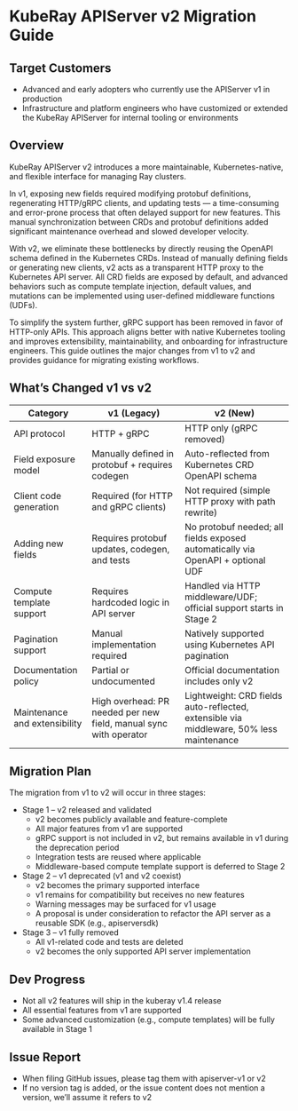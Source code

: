 # KubeRay APIServer v2 Migration Guide

## Target Customers

- Advanced and early adopters who currently use the APIServer v1 in production
- Infrastructure and platform engineers who have customized or extended the KubeRay APIServer for internal tooling or environments

## Overview

KubeRay APIServer v2 introduces a more maintainable, Kubernetes-native, and flexible interface for managing Ray clusters.

In v1, exposing new fields required modifying protobuf definitions, regenerating HTTP/gRPC clients, and updating
tests — a time-consuming and error-prone process that often delayed support for new features. This manual
synchronization between CRDs and protobuf definitions added significant maintenance overhead and slowed
developer velocity.

With v2, we eliminate these bottlenecks by directly reusing the OpenAPI schema defined in the Kubernetes CRDs.
Instead of manually defining fields or generating new clients, v2 acts as a transparent HTTP proxy to the
Kubernetes API server. All CRD fields are exposed by default, and advanced behaviors such as compute template
injection, default values, and mutations can be implemented using user-defined middleware functions (UDFs).

To simplify the system further, gRPC support has been removed in favor of HTTP-only APIs. This approach aligns
better with native Kubernetes tooling and improves extensibility, maintainability, and onboarding for
infrastructure engineers. This guide outlines the major changes from v1 to v2 and provides guidance for migrating
existing workflows.

## What’s Changed v1 vs v2

| Category                    | v1 (Legacy)                                                                 | v2 (New)                                                                                      |
|-----------------------------|------------------------------------------------------------------------------|-----------------------------------------------------------------------------------------------|
| API protocol                | HTTP + gRPC                                                                  | HTTP only (gRPC removed)                                                                      |
| Field exposure model        | Manually defined in protobuf + requires codegen                              | Auto-reflected from Kubernetes CRD OpenAPI schema                                             |
| Client code generation      | Required (for HTTP and gRPC clients)                                         | Not required (simple HTTP proxy with path rewrite)                                            |
| Adding new fields           | Requires protobuf updates, codegen, and tests                                | No protobuf needed; all fields exposed automatically via OpenAPI + optional UDF              |
| Compute template support    | Requires hardcoded logic in API server                                       | Handled via HTTP middleware/UDF; official support starts in Stage 2                          |
| Pagination support          | Manual implementation required                                               | Natively supported using Kubernetes API pagination                                            |
| Documentation policy        | Partial or undocumented                                                      | Official documentation includes only v2                                                       |
| Maintenance and extensibility | High overhead: PR needed per new field, manual sync with operator         | Lightweight: CRD fields auto-reflected, extensible via middleware, 50% less maintenance       |

## Migration Plan

The migration from v1 to v2 will occur in three stages:

- Stage 1 – v2 released and validated
  - v2 becomes publicly available and feature-complete
  - All major features from v1 are supported
  - gRPC support is not included in v2, but remains available in v1 during the deprecation period
  - Integration tests are reused where applicable
  - Middleware-based compute template support is deferred to Stage 2
- Stage 2 – v1 deprecated (v1 and v2 coexist)
  - v2 becomes the primary supported interface
  - v1 remains for compatibility but receives no new features
  - Warning messages may be surfaced for v1 usage
  - A proposal is under consideration to refactor the API server as a reusable SDK (e.g., apiserversdk)
- Stage 3 – v1 fully removed
  - All v1-related code and tests are deleted
  - v2 becomes the only supported API server implementation

## Dev Progress

- Not all v2 features will ship in the kuberay v1.4 release
- All essential features from v1 are supported
- Some advanced customization (e.g., compute templates) will be fully available in Stage 1

## Issue Report

- When filing GitHub issues, please tag them with apiserver-v1 or v2
- If no version tag is added, or the issue content does not mention a version, we’ll assume it refers to v2
